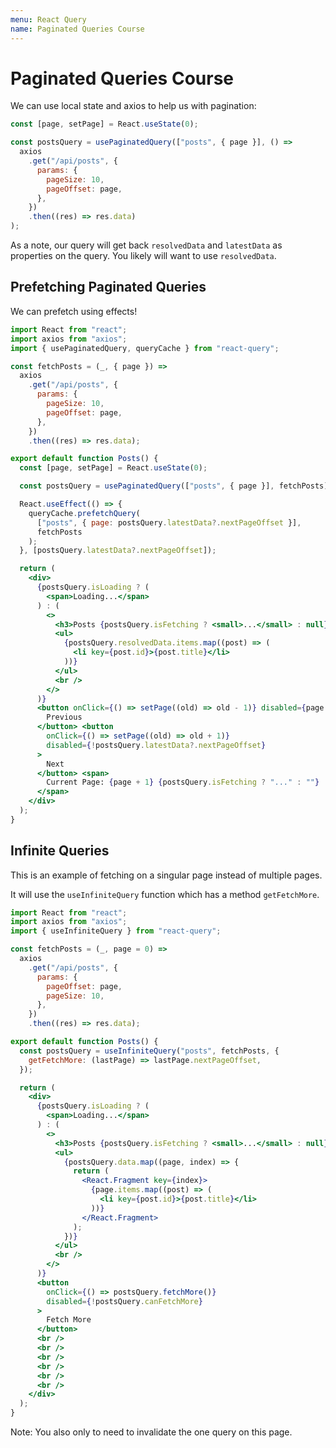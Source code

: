 ```yaml
---
menu: React Query
name: Paginated Queries Course
---
```


# Paginated Queries Course

We can use local state and axios to help us with pagination:

```jsx
const [page, setPage] = React.useState(0);

const postsQuery = usePaginatedQuery(["posts", { page }], () =>
  axios
    .get("/api/posts", {
      params: {
        pageSize: 10,
        pageOffset: page,
      },
    })
    .then((res) => res.data)
);
```

As a note, our query will get back `resolvedData` and `latestData` as properties on the query. You likely will want to use `resolvedData`.

## Prefetching Paginated Queries

We can prefetch using effects!

```jsx
import React from "react";
import axios from "axios";
import { usePaginatedQuery, queryCache } from "react-query";

const fetchPosts = (_, { page }) =>
  axios
    .get("/api/posts", {
      params: {
        pageSize: 10,
        pageOffset: page,
      },
    })
    .then((res) => res.data);

export default function Posts() {
  const [page, setPage] = React.useState(0);

  const postsQuery = usePaginatedQuery(["posts", { page }], fetchPosts);

  React.useEffect(() => {
    queryCache.prefetchQuery(
      ["posts", { page: postsQuery.latestData?.nextPageOffset }],
      fetchPosts
    );
  }, [postsQuery.latestData?.nextPageOffset]);

  return (
    <div>
      {postsQuery.isLoading ? (
        <span>Loading...</span>
      ) : (
        <>
          <h3>Posts {postsQuery.isFetching ? <small>...</small> : null}</h3>
          <ul>
            {postsQuery.resolvedData.items.map((post) => (
              <li key={post.id}>{post.title}</li>
            ))}
          </ul>
          <br />
        </>
      )}
      <button onClick={() => setPage((old) => old - 1)} disabled={page === 0}>
        Previous
      </button> <button
        onClick={() => setPage((old) => old + 1)}
        disabled={!postsQuery.latestData?.nextPageOffset}
      >
        Next
      </button> <span>
        Current Page: {page + 1} {postsQuery.isFetching ? "..." : ""}
      </span>
    </div>
  );
}
```

## Infinite Queries

This is an example of fetching on a singular page instead of multiple pages.

It will use the `useInfiniteQuery` function which has a method `getFetchMore`. 

```jsx
import React from "react";
import axios from "axios";
import { useInfiniteQuery } from "react-query";

const fetchPosts = (_, page = 0) =>
  axios
    .get("/api/posts", {
      params: {
        pageOffset: page,
        pageSize: 10,
      },
    })
    .then((res) => res.data);

export default function Posts() {
  const postsQuery = useInfiniteQuery("posts", fetchPosts, {
    getFetchMore: (lastPage) => lastPage.nextPageOffset,
  });

  return (
    <div>
      {postsQuery.isLoading ? (
        <span>Loading...</span>
      ) : (
        <>
          <h3>Posts {postsQuery.isFetching ? <small>...</small> : null}</h3>
          <ul>
            {postsQuery.data.map((page, index) => {
              return (
                <React.Fragment key={index}>
                  {page.items.map((post) => (
                    <li key={post.id}>{post.title}</li>
                  ))}
                </React.Fragment>
              );
            })}
          </ul>
          <br />
        </>
      )}
      <button
        onClick={() => postsQuery.fetchMore()}
        disabled={!postsQuery.canFetchMore}
      >
        Fetch More
      </button>
      <br />
      <br />
      <br />
      <br />
      <br />
      <br />
    </div>
  );
}
```

Note: You also only to need to invalidate the one query on this page.